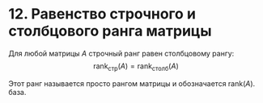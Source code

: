 # 12. Равенство строчного и столбцового ранга матрицы

Для любой матрицы $A$ строчный ранг равен столбцовому рангу:
$$\text{rank}_{\text{стр}}(A) = \text{rank}_{\text{столб}}(A)$$

Этот ранг называется просто рангом матрицы и обозначается $\text{rank}(A)$.
база.